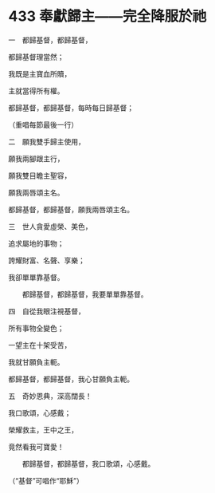 # 433 奉獻歸主——完全降服於祂

一　都歸基督，都歸基督，

都歸基督理當然；

我既是主寶血所贖，

主就當得所有權。

都歸基督，都歸基督，每時每日歸基督；

（重唱每節最後一行）

二　願我雙手歸主使用，

願我兩腳跟主行，

願我雙目瞻主聖容，

願我兩唇頌主名。

都歸基督，都歸基督，願我兩唇頌主名。

三　世人貪愛虛榮、美色，

追求屬地的事物；

誇耀財富、名聲、享樂；

我卻單單靠基督。

　　都歸基督，都歸基督，我要單單靠基督。

四　自從我眼注視基督，

所有事物全變色；

一望主在十架受苦，

我就甘願負主軛。

都歸基督，都歸基督，我心甘願負主軛。

五　奇妙恩典，深高闊長！

我口歌頌，心感戴；

榮耀救主，王中之王，

竟然看我可寶愛！

　　都歸基督，都歸基督，我口歌頌，心感戴。

（“基督”可唱作“耶穌”）

